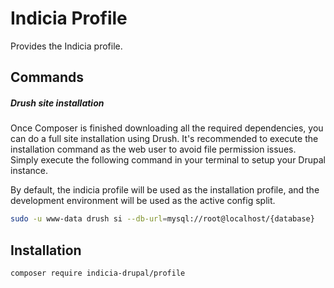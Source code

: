 # Indicia Profile
Provides the Indicia profile.

## Commands
##### Drush site installation
Once Composer is finished downloading all the required dependencies, you can
do a full site installation using Drush. It's recommended to execute the 
installation command as the web user to avoid file permission issues. Simply 
execute the following command in your terminal to setup your Drupal instance. 

By default, the indicia profile will be used as the installation profile, and
the development environment will be used as the active config split. 

```bash
sudo -u www-data drush si --db-url=mysql://root@localhost/{database}
```

## Installation
```bash
composer require indicia-drupal/profile
```

